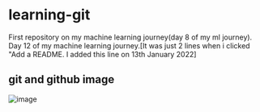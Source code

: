 # learning-git
First repository on my machine learning journey(day 8 of my ml journey).
Day 12 of my machine learning journey.[It was just 2 lines when i clicked "Add a README. I added this line on 13th January 2022] 

## git and github image

![image](https://user-images.githubusercontent.com/52717744/150771238-44186152-7ca8-45c3-9aa9-3359a5f42103.png)
